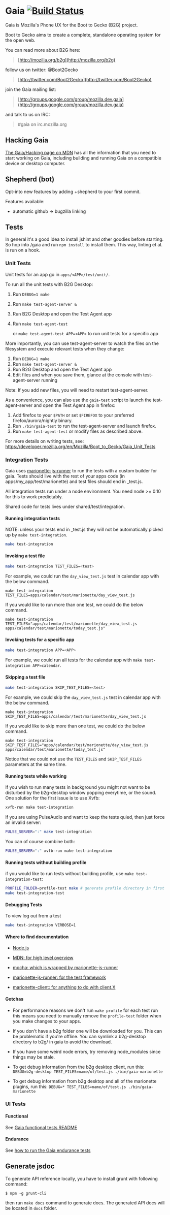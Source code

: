 # Gaia [![Build Status](https://travis-ci.org/mozilla-b2g/gaia.svg)](https://travis-ci.org/mozilla-b2g/gaia)

Gaia is Mozilla's Phone UX for the Boot to Gecko (B2G) project.

Boot to Gecko aims to create a complete, standalone operating system for the open web.

You can read more about B2G here:

> [http://mozilla.org/b2g](http://mozilla.org/b2g)

follow us on twitter: @Boot2Gecko

> [http://twitter.com/Boot2Gecko](http://twitter.com/Boot2Gecko)

join the Gaia mailing list:

> [http://groups.google.com/group/mozilla.dev.gaia](http://groups.google.com/group/mozilla.dev.gaia)

and talk to us on IRC:

>  #gaia on irc.mozilla.org

## Hacking Gaia

[The Gaia/Hacking page on MDN](https://developer.mozilla.org/en-US/docs/Mozilla/Firefox_OS/Platform/Gaia/Hacking) has all the information that you need to start working on Gaia, including building and running Gaia on a compatible device or desktop computer.

## Shepherd (bot)

Opt-into new features by adding +shepherd to your first commit.

Features available:
  - automatic github -> bugzilla linking


## Tests

In general it's a good idea to install jshint and other goodies before starting. So hop into /gaia and run `npm install` to install them. This way, linting et al. is run on a hook.

### Unit Tests

Unit tests for an app go in `apps/<APP>/test/unit/`.

To run all the unit tests with B2G Desktop:

1. Run `DEBUG=1 make`
2. Run `make test-agent-server &`
3. Run B2G Desktop and open the Test Agent app
4. Run `make test-agent-test`

   or `make test-agent-test APP=<APP>` to run unit tests for a
   specific app

More importantly, you can use test-agent-server to watch the files
on the filesystem and execute relevant tests when they change:

1. Run `DEBUG=1 make`
2. Run `make test-agent-server &`
3. Run B2G Desktop and open the Test Agent app
4. Edit files and when you save them, glance at the console with
   test-agent-server running

Note: If you add new files, you will need to restart test-agent-server.

As a convenience, you can also use the `gaia-test` script to launch the
test-agent-server and open the Test Agent app in firefox:

1. Add firefox to your `$PATH` or set `$FIREFOX` to your preferred
   firefox/aurora/nightly binary.
2. Run `./bin/gaia-test` to run the test-agent-server and launch firefox.
3. Run `make test-agent-test` or modify files as described above.

For more details on writing tests, see:
https://developer.mozilla.org/en/Mozilla/Boot_to_Gecko/Gaia_Unit_Tests

### Integration Tests

Gaia uses
[marionette-js-runner](https://github.com/mozilla-b2g/marionette-js-runner)
to run the tests with a custom builder for gaia. Tests should live with the rest of your apps code (in apps/my_app/test/marionette) and
test files should end in _test.js.

All integration tests run under a node environment. You need node >= 0.10
for this to work predictably.

Shared code for tests lives under shared/test/integration.

#### Running integration tests

NOTE: unless your tests end in _test.js they will not be
automatically picked up by `make test-integration`.

```sh
make test-integration
```

#### Invoking a test file

```sh
make test-integration TEST_FILES=<test>
```

For example, we could run the `day_view_test.js` test in calendar app with the below command.
```
make test-integration TEST_FILES=apps/calendar/test/marionette/day_view_test.js
```

If you would like to run more than one test, we could do the below command.
```
make test-integration TEST_FILES="apps/calendar/test/marionette/day_view_test.js apps/calendar/test/marionette/today_test.js"
```

#### Invoking tests for a specific app

```sh
make test-integration APP=<APP>
```

For example, we could run all tests for the calendar app with `make test-integration APP=calendar`.

#### Skipping a test file
```sh
make test-integration SKIP_TEST_FILES=<test>
```
For example, we could skip the `day_view_test.js` test in calendar app with the below command.
```
make test-integration SKIP_TEST_FILES=apps/calendar/test/marionette/day_view_test.js
```

If you would like to skip more than one test, we could do the below command.
```
make test-integration SKIP_TEST_FILES="apps/calendar/test/marionette/day_view_test.js apps/calendar/test/marionette/today_test.js"
```

Notice that we could not use the `TEST_FILES` and `SKIP_TEST_FILES` parameters at the same time.

#### Running tests while working

If you wish to run many tests in background you might not want to be disturbed
by the b2g-desktop window popping everytime, or the sound. One solution for
the first issue is to use Xvfb:

```sh
xvfb-run make test-integration
```

If you are using PulseAudio and want to keep the tests quied, then just force
an invalid server:

```sh
PULSE_SERVER=":" make test-integration
```

You can of course combine both:

```sh
PULSE_SERVER=":" xvfb-run make test-integration
```

#### Running tests without building profile

if you would like to run tests without building profile, use `make test-integration-test`:
```sh
PROFILE_FOLDER=profile-test make # generate profile directory in first time
make test-integration-test
```

#### Debugging Tests

To view log out from a test

```sh
make test-integration VERBOSE=1
```

#### Where to find documentation
  - [Node.js](http://nodejs.org)

  - [MDN: for high level overview](https://developer.mozilla.org/en-US/docs/Marionette/Marionette_JavaScript_Tools)
  - [mocha: which is wrapped by marionette-js-runner](http://visionmedia.github.io/mocha/)
  - [marionette-js-runner: for the test framework](https://github.com/mozilla-b2g/marionette-js-runner)
  - [marionette-client: for anything to do with client.X](http://lightsofapollo.github.io/marionette_js_client/api-docs/classes/Marionette.Client.html)

#### Gotchas

- For performance reasons we don't run `make profile` for each test
  run this means you need to manually remove the `profile-test`
  folder when you make changes to your apps.

- If you don't have a b2g folder one will be downloaded for you.
  This can be problematic if you're offline. You can symlink a
  b2g-desktop directory to b2g/ in gaia to avoid the download.

- If you have some weird node errors, try removing node_modules since
  things may be stale.

- To get debug information from the b2g desktop client, run this:
`DEBUG=b2g-desktop TEST_FILES=name/of/test.js ./bin/gaia-marionette`

- To get debug information from b2g desktop and all of the marionette
plugins, run this:
`DEBUG=* TEST_FILES=name/of/test.js ./bin/gaia-marionette`

### UI Tests

#### Functional

See [Gaia functional tests README](https://github.com/mozilla-b2g/gaia/blob/master/tests/python/gaia-ui-tests/README.md)

#### Endurance

See [how to run the Gaia endurance tests](https://developer.mozilla.org/en-US/docs/Mozilla/Firefox_OS/Platform/Automated_testing/endurance_tests/how_to_run_gaiaui_endurance_tests)

## Generate jsdoc

To generate API reference locally, you have to install grunt with following command:

    $ npm -g grunt-cli

then run `make docs` command to generate docs.
The generated API docs will be located in `docs` folder.
